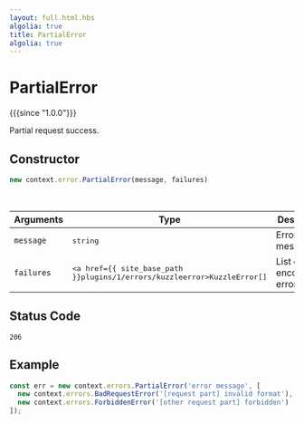 ```yaml
---
layout: full.html.hbs
algolia: true
title: PartialError
algolia: true
---
```


# PartialError

{{{since "1.0.0"}}}

Partial request success.

## Constructor

```js
new context.error.PartialError(message, failures)
```

<br/>

| Arguments | Type | Description |
|-----------|------|-------------|
| `message` | <pre>string</pre> | Error message |
| `failures` | <pre><a href={{ site_base_path }}plugins/1/errors/kuzzleerror>KuzzleError[]</a></pre> | List of encountered errors |

## Status Code

`206`

## Example

```js
const err = new context.errors.PartialError('error message', [
  new context.errors.BadRequestError('[request part] invalid format'),
  new context.errors.ForbiddenError('[other request part] forbidden')
]);
```
